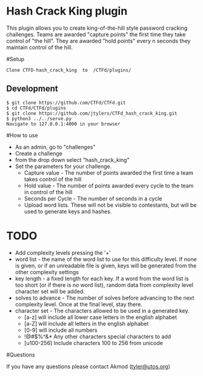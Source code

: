 # Hash Crack King plugin

This plugin allows you to create king-of-the-hill style password cracking challenges.  Teams are awarded "capture points" the first time they take control of "the hill".  They are awarded "hold points" every n seconds they maintain control of the hill.  



#Setup

    Clone CTFD-hash_crack_king  to  /CTFd/plugins/

## Development

    $ git clone https://github.com/CTFd/CTFd.git
    $ cd CTFd/CTFd/plugins
    $ git clone https://github.com/jtylers/CTFd_hash_crack_king.git
    $ python3 ../../serve.py
    Navigate to 127.0.0.1:4000 in your browser
    

#How to use

- As an admin, go to "challenges" 
- Create a challenge 
- from the drop down select "hash_crack_king"
- Set the parameters for your challenge.
  - Capture value - The number of points awarded the first time a team takes control of the hill
  - Hold value - The number of points awarded every cycle to the team in control of the hill
  - Seconds per Cycle - The number of seconds in a cycle
  - Upload word lists.  These will not be visible to contestants, but will be used to generate keys and hashes.
  
# TODO

- Add complexity levels pressing the '+'
- word list - the name of the word list to use for this difficulty level.  If none is given, or if an unreadable file is given, keys will be generated from the other complexity settings
- key length - a fixed length for each key.  If a word from the word list is too short (or if there is no word list), random data from complexity level character set will be added.
- solves to advance - The number of solves before advancing to the next complexity level.  Once at the final level, stay there.
- character set - The characters allowed to be used in a generated key.
    - [a-z] will include all lower case letters in the english alphabet
    - [a-Z] will include all letters in the english alphabet
    - [0-9] will include all numbers
    - !@#$%^&* Any other characters special characters to add
    - [u100-256] Include characters 100 to 256 from unicode
  
#Questions

If you have any questions please contact Akmod (tyler@utos.org)
